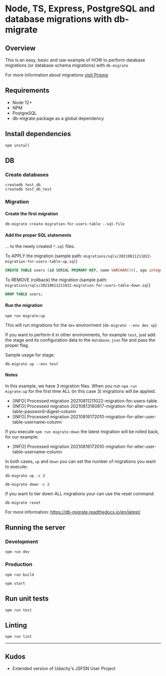 # Node, TS, Express, PostgreSQL and database migrations with db-migrate

## Overview

This is an easy, basic and raw example of HOW to perform database migrations (or database schema migrations) with `db-migrate`

For more information about migrations [visit Prisma](https://www.prisma.io/dataguide/types/relational/what-are-database-migrations)

## Requirements

- Node 12+
- NPM
- PostgreSQL
- db-migrate package as a global dependency

## Install dependencies

```shell
npm install
```

## DB

### Create databases 

```shell
createdb test_db
createdb test_db_test
```

### Migration

#### Create the first migration

```shell
db-migrate create migration-for-users-table --sql-file
```

#### Add the proper SQL statements
... to the newly created `*.sql` files.

To APPLY the migration (sample path: `migrations/sqls/20210811211022-migration-for-users-table-up.sql`)

```sql
CREATE TABLE users (id SERIAL PRIMARY KEY, name VARCHAR(50), age integer);
```

To REMOVE (rollback) the migration (sample path: `migrations/sqls/20210811211022-migration-for-users-table-down.sql`)

```sql
DROP TABLE users;
```

#### Run the migration

```shell
npm run migrate:up
```

This will run migrations for the `dev` environment (`db-migrate --env dev up`)

If you want to perform it in other environments, for example `test`, just add the stage and its configuration data to the `database.json` file and pass the proper flag.

Sample usage for stage:

```shell
db-migrate up --env test 
```

#### Notes

In this example, we have 3 migration files. 
When you run `npm run migrate:up` for the first time ALL (in this case 3) migrations will be applied. 
* [INFO] Processed migration 20210811211022-migration-for-users-table
* [INFO] Processed migration 20210813160817-migration-for-alter-users-table-password-digest-column
* [INFO] Processed migration 20210816172010-migration-for-alter-user-table-username-column

If you execute `npm run migrate:down` the latest migration will be rolled back, for our example:
* [INFO] Processed migration 20210816172010-migration-for-alter-user-table-username-column

In both cases, `up` and `down` you can set the number of migrations you want to execute:

```shell
db-migrate up -c 2

db-migrate down -c 2
```

If you want to tier down ALL migrations your can use the reset command:

```
db-migrate reset
```

For more information: https://db-migrate.readthedocs.io/en/latest/

## Running the server

### Development

```shell
npm run dev
```

### Production

```shell
npm run build

npm start
```

## Run unit tests

```shell
npm run test
```

## Linting

```shell
npm run lint
```

---

## Kudos

* Extended version of Udacity's JSFSN User Project